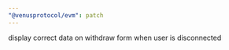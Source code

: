 ```yaml
---
"@venusprotocol/evm": patch
---
```


display correct data on withdraw form when user is disconnected
